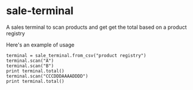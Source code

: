 sale-terminal
==============

A sales terminal to scan products and get get the total based on a product registry

Here's an example of usage

    terminal = sale_terminal.from_csv("product registry")
    terminal.scan("A")
    terminal.scan("B")
    print terminal.total()
    terminal.scan("CCCDDDAAAADDDD")
    print terminal.total()
